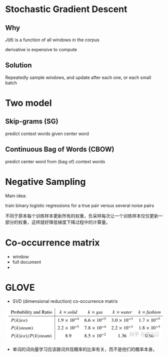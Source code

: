 # Stochastic Gradient Descent

## Why

$J(\theta)$ is a function of all windows in the corpus

derivative is expensive to compute

## Solution

Repeatedly sample windows, and update after each one, or each small batch



# Two model

## Skip-grams (SG)

predict context words given center word

## Continuous Bag of Words (CBOW)

predict center word from (bag of) context words



# Negative Sampling

 Main idea:

train binary logistic regressions for a true pair versus several noise pairs

不同于原本每个训练样本更新所有的权重，负采样每次让一个训练样本仅仅更新一部分的权重，这样就好降低梯度下降过程中的计算量。



# Co-occurrence matrix

- window
- full document
- ​



# GLOVE

- SVD (dimensional reduction) co-occurrence matrix

![1](images/glove_1.jpg)

- 单词的词向量学习应该跟词共现概率的比率有关，而不是他们的概率本身。

  ​